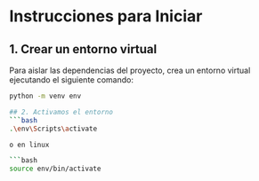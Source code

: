 # Instrucciones para Iniciar

## 1. Crear un entorno virtual

Para aislar las dependencias del proyecto, crea un entorno virtual ejecutando el siguiente comando:

```bash
python -m venv env

## 2. Activamos el entorno
```bash
.\env\Scripts\activate

o en linux

```bash
source env/bin/activate
